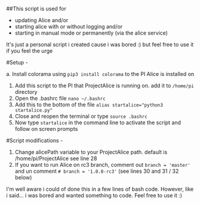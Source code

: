 ##This script is used for 
- updating Alice and/or
- starting alice with or without logging and/or
- starting in manual mode or permanently (via the alice service)

It's just a personal script i created cause i was bored :) but feel free to use it if you feel the urge

#Setup -


a. Install colorama using ``` pip3 install colorama ``` to the PI Alice is installed on

1. Add this script to the PI that ProjectAlice is running on. add it to ``` /home/pi ``` directory
2. Open the .bashrc file ``` nano ~/.bashrc ```
3. Add this to the bottom of the file ``` alias startalice="python3 startalice.py" ```
4. Close and reopen the terminal or type ``` source .bashrc ```
5. Now type ``` startalice ``` in the command line to activate the script and follow on screen prompts

#Script modifications -
1. Change alicePath variable to your ProjectAlice path. default is /home/pi/ProjectAlice see line 28
2. If you want to run Alice on rc3 branch, comment out  ``` branch = 'master' ``` and un comment ``` # branch = '1.0.0-rc3' ```
    (see lines 30 and 31 / 32 below)
    
I'm well aware i could of done this in a few lines of bash code. However, like i said... i was bored and wanted something to code. Feel free to use it :)
